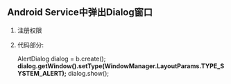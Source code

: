 ## Android Service中弹出Dialog窗口 ##
1. 注册权限 **<uses-permission android:name="android.permission.SYSTEM_ALERT_WINDOW"/>**
2. 代码部分:
 
    AlertDialog dialog = b.create();
            **dialog.getWindow().setType(WindowManager.LayoutParams.TYPE_SYSTEM_ALERT);**
            dialog.show();